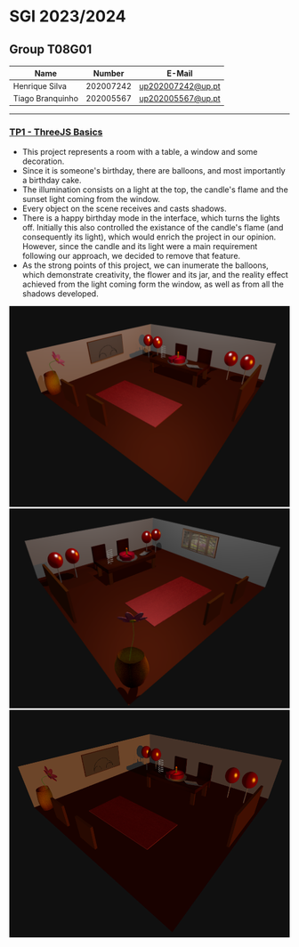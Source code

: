 # SGI 2023/2024

## Group T08G01
| Name             | Number    | E-Mail             |
| ---------------- | --------- | ------------------ |
| Henrique Silva         | 202007242 | up202007242@up.pt                |
| Tiago Branquinho         | 202005567 | up202005567@up.pt                |

----

### [TP1 - ThreeJS Basics](tp1)

 - This project represents a room with a table, a window and some decoration.
 - Since it is someone's birthday, there are balloons, and most importantly a birthday cake.
 - The illumination consists on a light at the top, the candle's flame and the sunset light coming from the window.
 - Every object on the scene receives and casts shadows.
 - There is a happy birthday mode in the interface, which turns the lights off. Initially this also controlled the existance of the candle's flame (and consequently its light), which would enrich the project in our opinion. However, since the candle and its light were a main requirement following our approach, we decided to remove that feature.
 - As the strong points of this project, we can inumerate the balloons, which demonstrate creativity, the flower and its jar, and the reality effect achieved from the light coming form the window, as well as from all the shadows developed.

 ![Scene_1](./tp1/screenshots/scene_1.png)
 ![Scene_2](./tp1/screenshots/scene_2.png)
 ![Scene_HBD](./tp1/screenshots/hbd_mode.png)